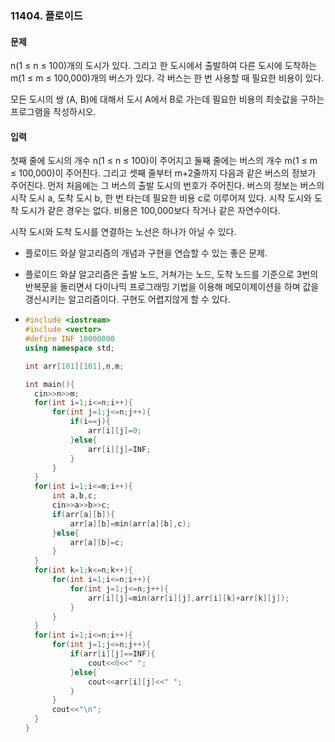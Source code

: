 ### 11404. 플로이드



#### 문제

n(1 ≤ n ≤ 100)개의 도시가 있다. 그리고 한 도시에서 출발하여 다른 도시에 도착하는 m(1 ≤ m ≤ 100,000)개의 버스가 있다. 각 버스는 한 번 사용할 때 필요한 비용이 있다.

모든 도시의 쌍 (A, B)에 대해서 도시 A에서 B로 가는데 필요한 비용의 최솟값을 구하는 프로그램을 작성하시오.

#### 입력

첫째 줄에 도시의 개수 n(1 ≤ n ≤ 100)이 주어지고 둘째 줄에는 버스의 개수 m(1 ≤ m ≤ 100,000)이 주어진다. 그리고 셋째 줄부터 m+2줄까지 다음과 같은 버스의 정보가 주어진다. 먼저 처음에는 그 버스의 출발 도시의 번호가 주어진다. 버스의 정보는 버스의 시작 도시 a, 도착 도시 b, 한 번 타는데 필요한 비용 c로 이루어져 있다. 시작 도시와 도착 도시가 같은 경우는 없다. 비용은 100,000보다 작거나 같은 자연수이다.

시작 도시와 도착 도시를 연결하는 노선은 하나가 아닐 수 있다.



- 플로이드 와샬 알고리즘의 개념과 구현을 연습할 수 있는 좋은 문제.
- 플로이드 와샬 알고리즘은 출발 노드, 거쳐가는 노드, 도착 노드를 기준으로 3번의 반복문을 돌리면서 다이나믹 프로그래밍 기법을 이용해 메모이제이션을 하며 값을 갱신시키는 알고리즘이다. 구현도 어렵지않게 할 수 있다.

- ```C++
  #include <iostream>
  #include <vector>
  #define INF 10000000
  using namespace std;
  
  int arr[101][101],n,m; 
  
  int main(){
  	cin>>n>>m;
  	for(int i=1;i<=n;i++){
  		for(int j=1;j<=n;j++){
  			if(i==j){
  				arr[i][j]=0;
  			}else{
  				arr[i][j]=INF;
  			}
  		}
  	}
  	for(int i=1;i<=m;i++){
  		int a,b,c;
  		cin>>a>>b>>c;
  		if(arr[a][b]){
  			arr[a][b]=min(arr[a][b],c);
  		}else{
  			arr[a][b]=c;
  		}
  	}
  	for(int k=1;k<=n;k++){
  		for(int i=1;i<=n;i++){
  			for(int j=1;j<=n;j++){
  				arr[i][j]=min(arr[i][j],arr[i][k]+arr[k][j]);
  			}
  		}
  	}
  	for(int i=1;i<=n;i++){
  		for(int j=1;j<=n;j++){
  			if(arr[i][j]==INF){
  				cout<<0<<" ";
  			}else{
  				cout<<arr[i][j]<<" ";
  			}
  		}
  		cout<<"\n";
  	}
  }
  
  
  
  ```

  